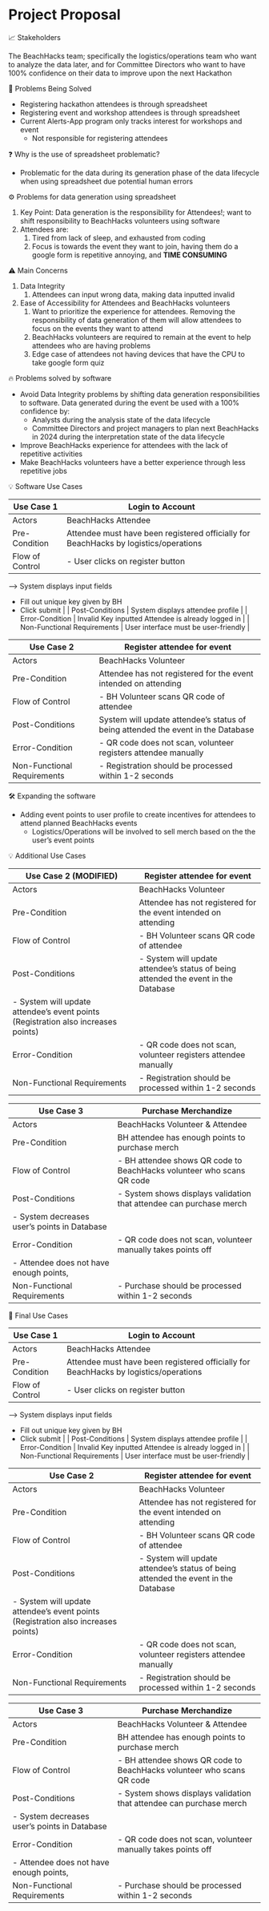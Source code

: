 # Project Proposal

<aside>
📈 Stakeholders

</aside>

The BeachHacks team; specifically the logistics/operations team who want to analyze the data later, and for Committee Directors who want to have 100% confidence on their data to improve upon the next Hackathon

<aside>
🔑 Problems Being Solved

</aside>

- Registering hackathon attendees is through spreadsheet
- Registering event and workshop attendees is through spreadsheet
- Current Alerts-App program only tracks interest for workshops and event
    - Not responsible for registering attendees

<aside>
❓ Why is the use of spreadsheet problematic?

</aside>

- Problematic for the data during its generation phase of the data lifecycle when using spreadsheet due potential human errors

<aside>
⚙ Problems for data generation using spreadsheet

</aside>

1. Key Point:  Data generation is the responsibility for Attendees!; want to shift responsibility to BeachHacks volunteers using software
2. Attendees are:
    1. Tired from lack of sleep, and exhausted from coding
    2. Focus is towards the event they want to join, having them do a google form is repetitive annoying, and **TIME CONSUMING**
    

<aside>
⚠️ Main Concerns

</aside>

1. Data Integrity
    1. Attendees can input wrong data, making data inputted invalid
2. Ease of Accessibility for Attendees and BeachHacks volunteers
    1. Want to prioritize the experience for attendees. Removing the responsibility of data generation of them will allow attendees to focus on the events they want to attend
    2. BeachHacks volunteers are required to remain at the event to help attendees who are having problems
    3. Edge case of attendees not having devices that have the CPU to take google form quiz
    

<aside>
🔥 Problems solved by software

</aside>

- Avoid Data Integrity problems by shifting data generation responsibilities to software. Data generated during the event be used with a 100% confidence by:
    - Analysts during the analysis state of the data lifecycle
    - Committee Directors and project managers to plan next BeachHacks in 2024 during the interpretation state of the data lifecycle
- Improve BeachHacks experience for attendees with the lack of repetitive activities
- Make BeachHacks volunteers have a better experience through less repetitive jobs

<aside>
💡 Software Use Cases

</aside>

| Use Case 1  | Login to Account  |
| --- | --- |
| Actors | BeachHacks Attendee |
| Pre-Condition | Attendee must have been registered officially for BeachHacks by logistics/operations |
| Flow of Control | - User clicks on register button
—> System displays input fields 

- Fill out unique key given by BH 
- Click submit |
| Post-Conditions | System displays attendee profile |
| Error-Condition | Invalid Key inputted
Attendee is already logged in |
| Non-Functional Requirements | User interface must be user-friendly |

| Use Case 2 | Register attendee for event |
| --- | --- |
| Actors | BeachHacks Volunteer |
| Pre-Condition | Attendee has not registered for the event intended on attending |
| Flow of Control | - BH Volunteer scans QR code of attendee |
| Post-Conditions | System will update attendee’s status of being attended the event in the Database |
| Error-Condition | - QR code does not scan, volunteer registers attendee manually |
| Non-Functional Requirements | - Registration should be processed within 1-2 seconds   |

<aside>
🛠 Expanding the software

</aside>

- Adding event points to user profile to create incentives for attendees to attend planned BeachHacks events
    - Logistics/Operations will be involved to sell merch based on the the user’s event points

<aside>
💡 Additional Use Cases

</aside>

| Use Case 2 (MODIFIED) | Register attendee for event |
| --- | --- |
| Actors | BeachHacks Volunteer |
| Pre-Condition | Attendee has not registered for the event intended on attending |
| Flow of Control | - BH Volunteer scans QR code of attendee |
| Post-Conditions | - System will update attendee’s status of being attended the event in the Database
- System will update attendee’s event points (Registration also increases points)  |
| Error-Condition | - QR code does not scan, volunteer registers attendee manually |
| Non-Functional Requirements | - Registration should be processed within 1-2 seconds   |

| Use Case 3 | Purchase Merchandize |
| --- | --- |
| Actors | BeachHacks Volunteer & Attendee |
| Pre-Condition | BH attendee has enough points to purchase merch |
| Flow of Control | - BH attendee shows QR code to BeachHacks volunteer who scans QR code |
| Post-Conditions | - System shows displays validation that attendee can purchase merch
- System decreases user’s points in Database |
| Error-Condition | - QR code does not scan, volunteer  manually takes points off 
- Attendee does not have enough points,  |
| Non-Functional Requirements | - Purchase should be processed within 1-2 seconds   |

<aside>
🔑 Final Use Cases

</aside>

| Use Case 1  | Login to Account  |
| --- | --- |
| Actors | BeachHacks Attendee |
| Pre-Condition | Attendee must have been registered officially for BeachHacks by logistics/operations |
| Flow of Control | - User clicks on register button
—> System displays input fields 

- Fill out unique key given by BH 
- Click submit |
| Post-Conditions | System displays attendee profile |
| Error-Condition | Invalid Key inputted
Attendee is already logged in |
| Non-Functional Requirements | User interface must be user-friendly |

| Use Case 2 | Register attendee for event |
| --- | --- |
| Actors | BeachHacks Volunteer |
| Pre-Condition | Attendee has not registered for the event intended on attending |
| Flow of Control | - BH Volunteer scans QR code of attendee |
| Post-Conditions | - System will update attendee’s status of being attended the event in the Database
- System will update attendee’s event points (Registration also increases points)  |
| Error-Condition | - QR code does not scan, volunteer registers attendee manually |
| Non-Functional Requirements | - Registration should be processed within 1-2 seconds   |

| Use Case 3 | Purchase Merchandize |
| --- | --- |
| Actors | BeachHacks Volunteer & Attendee |
| Pre-Condition | BH attendee has enough points to purchase merch |
| Flow of Control | - BH attendee shows QR code to BeachHacks volunteer who scans QR code |
| Post-Conditions | - System shows displays validation that attendee can purchase merch
- System decreases user’s points in Database |
| Error-Condition | - QR code does not scan, volunteer  manually takes points off 
- Attendee does not have enough points,  |
| Non-Functional Requirements | - Purchase should be processed within 1-2 seconds   |
